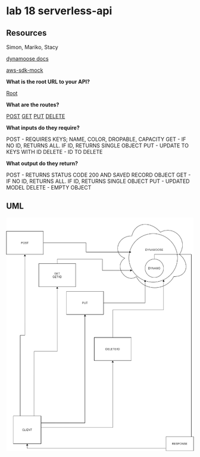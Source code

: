 # lab 18 serverless-api

## Resources

Simon, Mariko, Stacy

[dynamoose docs](https://dynamoosejs.com/guide/Model)

[aws-sdk-mock](https://www.npmjs.com/package/aws-sdk-mock)

**What is the root URL to your API?**

[Root](https://boq1yie4pj.execute-api.us-west-2.amazonaws.com)

**What are the routes?**

[POST](https://boq1yie4pj.execute-api.us-west-2.amazonaws.com/mugs)
[GET](https://boq1yie4pj.execute-api.us-west-2.amazonaws.com/mugs/{id})
[PUT](https://boq1yie4pj.execute-api.us-west-2.amazonaws.com/mugs/{id})
[DELETE](https://boq1yie4pj.execute-api.us-west-2.amazonaws.com/mugs/{id})

**What inputs do they require?**

POST - REQUIRES KEYS; NAME, COLOR, DROPABLE, CAPACITY
GET - IF NO ID, RETURNS ALL. IF ID, RETURNS SINGLE OBJECT
PUT - UPDATE TO KEYS WITH ID
DELETE - ID TO DELETE

**What output do they return?**

POST - RETURNS STATUS CODE 200 AND SAVED RECORD OBJECT
GET - IF NO ID, RETURNS ALL. IF ID, RETURNS SINGLE OBJECT
PUT - UPDATED MODEL
DELETE - EMPTY OBJECT

## UML

![uml](./assets/lab18uml.png)